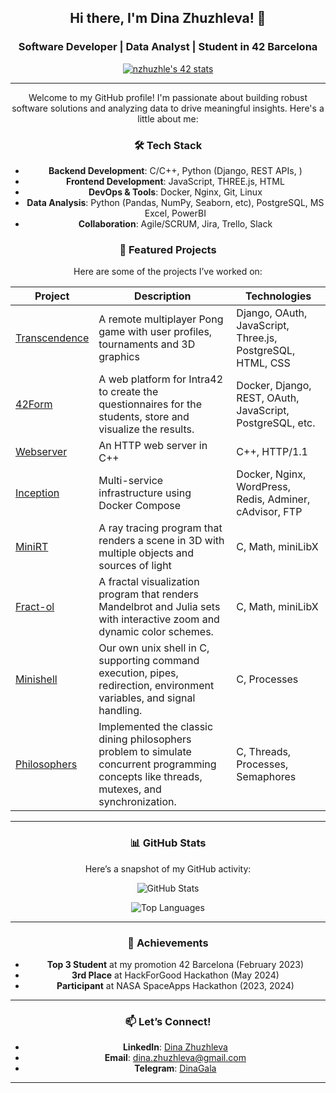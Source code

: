 <div align="center">

## Hi there, I'm Dina Zhuzhleva! 👋

### Software Developer | Data Analyst | Student in 42 Barcelona

[![nzhuzhle's 42 stats](https://badge.mediaplus.ma/black/nzhuzhle?UM6P=off)](https://github.com/oakoudad/badge42)

---
Welcome to my GitHub profile! 
I'm passionate about building robust software solutions and analyzing data to drive meaningful insights. Here's a little about me:



### 🛠️ Tech Stack
- **Backend  Development**: C/C++, Python (Django, REST APIs, )
- **Frontend  Development**: JavaScript, THREE.js, HTML
- **DevOps & Tools**: Docker, Nginx, Git, Linux
- **Data Analysis**: Python (Pandas, NumPy, Seaborn, etc), PostgreSQL, MS Excel, PowerBI
- **Collaboration**: Agile/SCRUM, Jira, Trello, Slack




### 🚀 Featured Projects
Here are some of the projects I’ve worked on:

| Project | Description | Technologies |
|---------|-------------|--------------|
| [Transcendence](https://github.com/DinaGala/Transcendence-42Bcn) | A remote multiplayer Pong game with user profiles, tournaments and 3D graphics | Django, OAuth, JavaScript, Three.js, PostgreSQL, HTML, CSS | 
| [42Form](https://github.com/DinaGala/42Form) | A web platform for Intra42 to create the questionnaires for the students, store and visualize the results. | Docker, Django, REST, OAuth, JavaScript, PostgreSQL, etc. | 
| [Webserver](https://github.com/DinaGala/42_webserv) | An HTTP web server in C++ | C++, HTTP/1.1 |
| [Inception](https://github.com/DinaGala/42_inception) | Multi-service infrastructure using Docker Compose | Docker, Nginx, WordPress, Redis, Adminer, cAdvisor, FTP |
| [MiniRT](https://github.com/DinaGala/42_miniRT) | A ray tracing program that renders a scene in 3D with multiple objects and sources of light | C, Math, miniLibX |
| [Fract-ol](https://github.com/DinaGala/42_fractol) | A fractal visualization program that renders Mandelbrot and Julia sets with interactive zoom and dynamic color schemes. | C, Math, miniLibX |
| [Minishell](https://github.com/DinaGala/42_minishell) | Our own unix shell in C, supporting command execution, pipes, redirection, environment variables, and signal handling. | C, Processes |
| [Philosophers](https://github.com/DinaGala/42_philosophers) | Implemented the classic dining philosophers problem to simulate concurrent programming concepts like threads, mutexes, and synchronization.  | C, Threads, Processes, Semaphores |


---

### 📊 GitHub Stats
Here’s a snapshot of my GitHub activity:

![GitHub Stats](https://github-readme-stats.vercel.app/api?username=DinaGala&show_icons=true&theme=radical)

![Top Languages](https://github-readme-stats.vercel.app/api/top-langs/?username=DinaGala&layout=compact&theme=radical)

---

### 🌟 Achievements
- **Top 3 Student** at my promotion 42 Barcelona (February 2023)
- **3rd Place** at HackForGood Hackathon (May 2024)
- **Participant** at NASA SpaceApps Hackathon (2023, 2024)

---

### 📫 Let’s Connect!
- **LinkedIn**: [Dina Zhuzhleva](https://www.linkedin.com/in/dina-zhuzhleva-sw-engineer/)
- **Email**: dina.zhuzhleva@gmail.com
- **Telegram**: [DinaGala](https://t.me/DinaGala)

---

</div>
